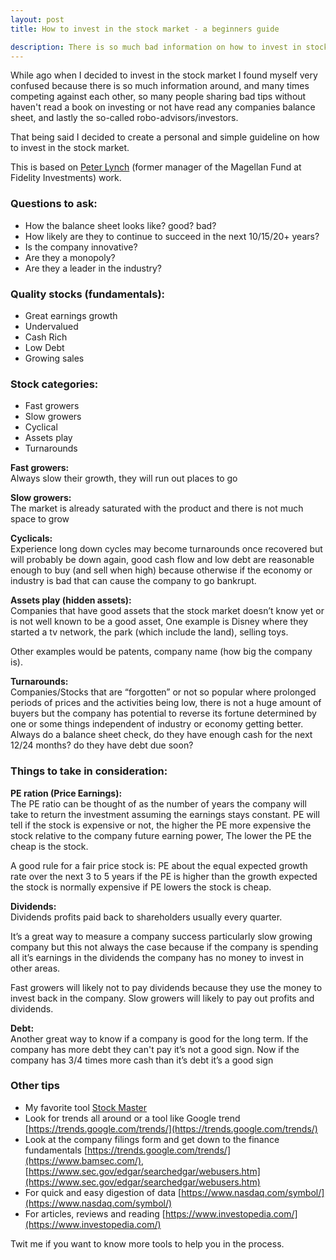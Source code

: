 ```yaml
---
layout: post
title: How to invest in the stock market - a beginners guide

description: There is so much bad information on how to invest in stock market causing a lot of confusion for people that want to get started in investing that I decided to create a guideline for beginners based on Peter Lynch work.
---
```


While ago when I decided to invest in the stock market I found myself very confused because there is so much information around, and many times competing against each other, so many people sharing bad tips without haven't read a book on investing or not have read any companies balance sheet, and lastly the so-called robo-advisors/investors.

That being said I decided to create a personal and simple guideline on how to invest in the stock market.

This is based on [Peter Lynch](https://en.wikipedia.org/wiki/Peter_Lynch) (former manager of the Magellan Fund at Fidelity Investments) work.

### Questions to ask:
* How the balance sheet looks like? good? bad?
* How likely are they to continue to succeed in the next 10/15/20+ years?
* Is the company innovative?
* Are they a monopoly?
* Are they a leader in the industry?

### Quality stocks (fundamentals):
* Great earnings growth
* Undervalued
* Cash Rich
* Low Debt
* Growing sales

### Stock categories:
* Fast growers
* Slow growers
* Cyclical
* Assets play
* Turnarounds

__Fast growers:__ <br>
Always slow their growth, they will run out places to go

__Slow growers:__ <br>
The market is already saturated with the product and there is not much space to grow

__Cyclicals:__ <br>
Experience long down cycles may become turnarounds once recovered but will probably be down again, good cash flow and low debt are reasonable enough to buy (and sell when high) because otherwise if the economy or industry is bad that can cause the company to go bankrupt.

__Assets play (hidden assets):__ <br>
Companies that have good assets that the stock market doesn’t know yet or is not well known to be a good asset, One example is Disney where they started a tv network, the park (which include the land), selling toys.

Other examples would be patents, company name (how big the company is).

__Turnarounds:__ <br>
Companies/Stocks that are “forgotten” or not so popular where prolonged periods of prices and the activities being low, there is not a huge amount of buyers but the company has potential to reverse its fortune determined by one or some things independent of industry or economy getting better. Always do a balance sheet check, do they have enough cash for the next 12/24 months? do they have debt due soon?

### Things to take in consideration:

__PE ration (Price Earnings):__ <br>
The PE ratio can be thought of as the number of years the company will take to return the investment assuming the earnings stays constant.
PE will tell if the stock is expensive or not, the higher the PE more expensive the stock relative to the company future earning power, The lower the PE the cheap is the stock.

A good rule for a fair price stock is: PE about the equal expected growth rate over the next 3 to 5 years if the PE is higher than the growth expected the stock is normally expensive if PE lowers the stock is cheap.

__Dividends:__ <br>
Dividends profits paid back to shareholders usually every quarter.

It’s a great way to measure a company success particularly slow growing company but this not always the case because if the company is spending all it’s earnings in the dividends the company has no money to invest in other areas.

Fast growers will likely not to pay dividends because they use the money to invest back in the company.
Slow growers will likely to pay out profits and dividends.

__Debt:__ <br>
Another great way to know if a company is good for the long term. If the company has more debt they can't pay it’s not a good sign. Now if the company has 3/4 times more cash than it’s debt it’s a good sign

### Other tips

* My favorite tool [Stock Master](https://itunes.apple.com/us/app/stock-master-realtime-stocks/id591644846?mt=8)
* Look for trends all around or a tool like Google trend [https://trends.google.com/trends/](https://trends.google.com/trends/)
* Look at the company filings form and get down to the finance fundamentals [https://trends.google.com/trends/](https://www.bamsec.com/), [https://www.sec.gov/edgar/searchedgar/webusers.htm](https://www.sec.gov/edgar/searchedgar/webusers.htm)
* For quick and easy digestion of data [https://www.nasdaq.com/symbol/](https://www.nasdaq.com/symbol/)
* For articles, reviews and reading [https://www.investopedia.com/](https://www.investopedia.com/)

Twit me if you want to know more tools to help you in the process.
